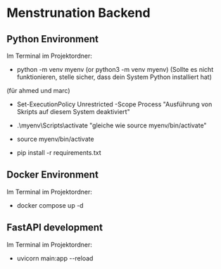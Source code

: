 # Menstrunation Backend

## Python Environment

Im Terminal im Projektordner:

- python -m venv myenv (or python3 -m venv myenv)
(Sollte es nicht funktionieren, stelle sicher, dass dein System Python installiert hat)


(für ahmed und marc)
- Set-ExecutionPolicy Unrestricted -Scope Process         "Ausführung von Skripts auf diesem System deaktiviert"
- .\myenv\Scripts\activate                                "gleiche wie source myenv/bin/activate"


- source myenv/bin/activate
- pip install -r requirements.txt


## Docker Environment

Im Terminal im Projektordner:

- docker compose up -d


## FastAPI development

Im Terminal im Projektordner:

- uvicorn main:app --reload